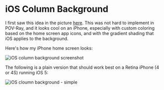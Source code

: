 # iOS Column Background


I first saw this idea in the picture [here](http://www.stephenfry.com/2011/10/06/steve-jobs/stephenfrytouchiphone/).
This was not hard to implement in POV-Ray, and it looks cool on an iPhone, especially with custom coloring based on the home screen app icons, and with the gradient shading that iOS applies to the background.

Here's how my iPhone home screen looks:

![iOS column background screenshot](http://www.garron.us/archive/img/2012/iOS_columns/iOS_columns_screenshot_small.png)

The following is a plain version that should work best on a Retina iPhone (4 or 4S) running iOS 5:

![iOS cloumn background - simple](http://www.garron.us/archive/img/2012/iOS_columns/iOS_columns.png)